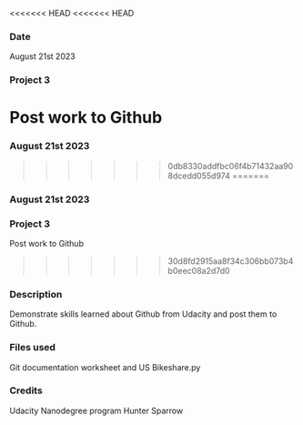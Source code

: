 <<<<<<< HEAD
<<<<<<< HEAD
### Date 
August 21st 2023 

### Project 3
Post work to Github 
=======
### August 21st 2023 
>>>>>>> 0db8330addfbc06f4b71432aa908dcedd055d974
=======

### August 21st 2023 

### Project 3
Post work to Github 

>>>>>>> 30d8fd2915aa8f34c306bb073b4b0eec08a2d7d0


### Description
Demonstrate skills learned about Github from Udacity and post them to Github. 

### Files used
Git documentation worksheet and US Bikeshare.py 

### Credits
Udacity Nanodegree program 
Hunter Sparrow 





